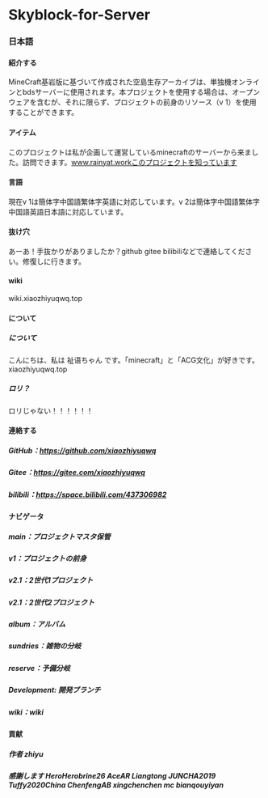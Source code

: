 # Skyblock-for-Server

### 日本語

#### 紹介する
MineCraft基岩版に基づいて作成された空島生存アーカイブは、単独機オンラインとbdsサーバーに使用されます。本プロジェクトを使用する場合は、オープンウェアを含むが、それに限らず、プロジェクトの前身のリソース（v 1）を使用することができます。

#### アイテム
このプロジェクトは私が企画して運営しているminecraftのサーバーから来ました。訪問できます。www.rainyat.workこのプロジェクトを知っています

#### 言語
現在v 1は簡体字中国語繁体字英語に対応しています。v 2は簡体字中国語繁体字中国語英語日本語に対応しています。

#### 抜け穴
あーあ！手抜かりがありましたか？github gitee bilibiliなどで連絡してください。修復しに行きます。

#### wiki
wiki.xiaozhiyuqwq.top

#### について
##### について
こんにちは、私は 祉语ちゃん です。「minecraft」と「ACG文化」が好きです。  xiaozhiyuqwq.top
##### ロリ？
ロリじゃない！！！！！！

#### 連絡する
##### GitHub：https://github.com/xiaozhiyuqwq 
##### Gitee：https://gitee.com/xiaozhiyuqwq 
##### bilibili：https://space.bilibili.com/437306982

#### ナビゲータ
##### main：プロジェクトマスタ保管
##### v1：プロジェクトの前身
##### v2.1：2世代1プロジェクト
##### v2.1：2世代2プロジェクト
##### album：アルバム
##### sundries：雑物の分岐
##### reserve：予備分岐
##### Development: 開発ブランチ
##### wiki：wiki

#### 貢献
##### 作者 zhiyu
##### 感謝します HeroHerobrine26 AceAR Liangtong JUNCHA2019 Tuffy2020China ChenfengAB xingchenchen mc bianqouyiyan


